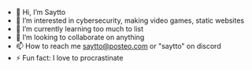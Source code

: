 - 👋 Hi, I’m Saytto
- 👀 I’m interested in cybersecurity, making video games, static websites
- 🌱 I’m currently learning too much to list
- 💞️ I’m looking to collaborate on anything
- 📫 How to reach me saytto@posteo.com or "saytto" on discord
- ⚡ Fun fact: I love to procrastinate
